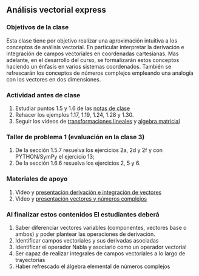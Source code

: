 ## Análisis vectorial express
### Objetivos de la clase
   Esta clase tiene por objetivo realizar una aproximación intuitiva a los conceptos de análisis vectorial. En particular interpretar la derivación e integración de campos vectoriales en coordenadas cartesianas. Mas adelante, en el desarrollo del curso, se formalizarán estos conceptos haciendo un énfasis en varios sistemas coordenados. También se refrescarán los conceptos de números complejos empleando una analogía con los vectores en dos dimensiones.

### Actividad antes de clase
   1. Estudiar puntos 1.5 y 1.6 de las [notas de clase](https://github.com/nunezluis/MisCursos/blob/main/MisMateriales/LibrosCapitulos/VolumenUNO.pdf)
   2. Rehacer los ejemplos 1.17, 1.19, 1.24, 1.28 y 1.30.
   3. Seguir los videos de [transformaciones lineales](https://www.youtube.com/watch?v=kYB8IZa5AuE) y [algebra matricial](https://www.youtube.com/watch?v=XkY2DOUCWMU)

### Taller de problema 1 (evaluación en la clase 3)
   1. De la sección 1.5.7 resuelva los ejercicios 2a, 2d y 2f y con PYTHON/SymPy el ejercicio 13;
   2. De la sección 1.6.6 resuelva los ejercicios 2, 5 y 6.

### Materiales de apoyo
   1. Video y [presentación derivación e integración de vectores](https://github.com/nunezluis/MisCursos/blob/main/MisMateriales/Presentaciones/1_5DerIntVectores.pdf)
   2. Video y [presentación vectores y números complejos](https://github.com/nunezluis/MisCursos/blob/main/MisMateriales/Presentaciones/1_6VectoresComplejos.pdf)

### Al finalizar estos contenidos El estudiantes deberá
   1. Saber diferenciar vectores variables (componentes, vectores base o ambos) y poder plantear las operaciones de derivación.
   2. Identificar campos vectoriales y sus derivadas asociadas
   3. Identificar el operador Nabla y asociarlo como un operador vectorial
   4. Ser capaz de realizar integrales de campos vectoriales a lo largo de trayectorias
   5. Haber refrescado el álgebra elemental de números complejos
